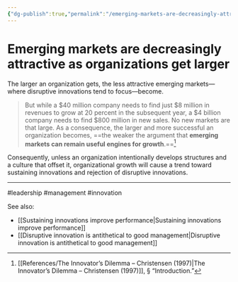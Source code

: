 ```yaml
---
{"dg-publish":true,"permalink":"/emerging-markets-are-decreasingly-attractive-as-organizations-get-larger/"}
---
```



# Emerging markets are decreasingly attractive as organizations get larger

The larger an organization gets, the less attractive emerging markets—where disruptive innovations tend to focus—become. 

> But while a $40 million company needs to find just $8 million in revenues to grow at 20 percent in the subsequent year, a $4 billion company needs to find $800 million in new sales. No new markets are that large. As a consequence, the larger and more successful an organization becomes, ==the weaker the argument that **emerging markets can remain useful engines for growth**.==[^1]

Consequently, unless an organization intentionally develops structures and a culture that offset it, organizational growth will cause a trend toward sustaining innovations and rejection of disruptive innovations.

---
#leadership #management #innovation 

See also:
- [[Sustaining innovations improve performance\|Sustaining innovations improve performance]]
- [[Disruptive innovation is antithetical to good management\|Disruptive innovation is antithetical to good management]]

[^1]: [[References/The Innovator’s Dilemma – Christensen (1997)\|The Innovator’s Dilemma – Christensen (1997)]], § “Introduction.”